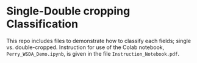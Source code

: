 # Single-Double cropping Classification

This repo includes files to demonstrate how to classify each fields; single vs. double-cropped.
Instruction for use of the Colab notebook, ```Perry_WSDA_Demo.ipynb```, is given in the file ```Instruction_Notebook.pdf```.
